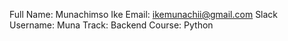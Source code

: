 Full Name: Munachimso Ike
Email: ikemunachii@gmail.com
Slack Username: Muna
Track: Backend
Course: Python